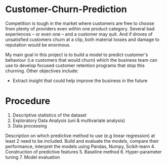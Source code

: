 # Customer-Churn-Prediction
Competition is tough in the market where customers are free to choose from plenty of providers even within one product category. Several bad experiences – or even one – and a customer may quit. And if droves of unsatisfied customers churn at a clip, both material losses and damage to reputation would be enormous.

My main goal in this project is to build a model to predict customer's behaviour (i.e customers that would churn) which the business team can use to develop focused customer retention programs that stop this churning. Other objectives include:
* Extract insight that could help improve the business in the future

# Procedure
1. Descriptive statistics of the dataset
2. Exploratory Data Analysis (uni & multivariate analysis)
3. Data processing

Description on which predictive method to use (e.g linear regression) at least 2 need to be included. Build and evaluate the models, compare
their performance, interpret the models using Pandas, Numpy, Scikit-learn
4. Construction of predictive features
5. Baseline method
6. Hyper-parameter tuning
7. Model evaluation

